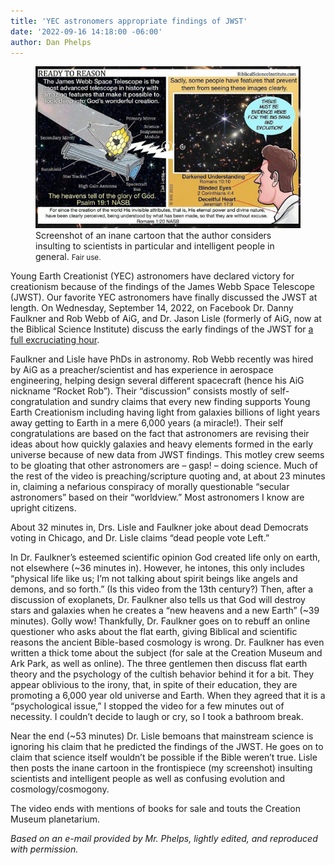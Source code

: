 ```yaml
---
title: 'YEC astronomers appropriate findings of JWST'
date: '2022-09-16 14:18:00 -06:00'
author: Dan Phelps 
---
```


<figure>
<img src="/uploads/2022/Phelps_Yec_Astronomers_JWST_600.jpg" alt="Screenshot"/>
<figcaption>Screenshot of an inane cartoon that the author considers insulting to scientists in particular and intelligent people in general. <small>Fair use.</small>
</figcaption>
</figure>

Young Earth Creationist (YEC) astronomers have declared victory for creationism because of the findings of the James Webb Space Telescope (JWST). Our favorite YEC astronomers have finally discussed the JWST at length. On Wednesday, September 14, 2022, on Facebook Dr. Danny Faulkner and Rob Webb of AiG, and Dr. Jason Lisle (formerly of AiG, now at the Biblical Science Institute) discuss the early findings of the JWST for <a href="https://fb.watch/fymizG2T2H/">a full excruciating hour</a>. 

Faulkner and Lisle have PhDs in astronomy. Rob Webb recently was hired by AiG as a preacher/scientist and has experience in aerospace engineering, helping design several different spacecraft (hence his AiG nickname “Rocket Rob”).  Their “discussion” consists mostly of self-congratulation and sundry claims that every new finding supports Young Earth Creationism including having light from galaxies billions of light years away getting to Earth in a mere 6,000 years (a miracle!). Their self congratulations are based on the fact that astronomers are revising their ideas about how quickly galaxies and heavy elements formed in the early universe because of new data from JWST findings. This motley crew seems to be gloating that other astronomers are – gasp! – doing science. Much of the rest of the video is preaching/scripture quoting and, at about 23 minutes in, claiming a nefarious conspiracy of morally questionable “secular astronomers” based on their “worldview.” Most astronomers I know are upright citizens. 

About 32 minutes in, Drs. Lisle and Faulkner joke about dead Democrats voting in Chicago, and Dr. Lisle claims “dead people vote Left.” 

In Dr. Faulkner’s esteemed scientific opinion God created life only on earth, not elsewhere (~36 minutes in). However, he intones, this only includes “physical life like us; I’m not talking about spirit beings like angels and demons, and so forth.” (Is this video from the 13th century?) Then, after a discussion of exoplanets, Dr. Faulkner also tells us that God will destroy stars and galaxies when he creates a “new heavens and a new Earth” (~39 minutes). Golly wow! Thankfully, Dr. Faulkner goes on to rebuff an online questioner who asks about the flat earth, giving Biblical and scientific reasons the ancient Bible-based cosmology is wrong. Dr. Faulkner has even written a thick tome about the subject (for sale at the Creation Museum and Ark Park, as well as online). The three gentlemen then discuss flat earth theory and the psychology of the cultish behavior behind it for a bit. They appear oblivious to the irony, that, in spite of their education, they are promoting a 6,000 year old universe and Earth. When they agreed that it is a “psychological issue,” I stopped the video for a few minutes out of necessity. I couldn’t decide to laugh or cry, so I took a bathroom break.

Near the end (~53 minutes) Dr. Lisle bemoans that mainstream science is ignoring his claim that he predicted the findings of the JWST. He goes on to claim that science itself wouldn’t be possible if the Bible weren’t true. Lisle then posts the inane cartoon in the frontispiece (my screenshot) insulting scientists and intelligent people as well as confusing evolution and cosmology/cosmogony.

The video ends with mentions of books for sale and touts the Creation Museum planetarium.

<i>Based on an e-mail provided by Mr. Phelps, lightly edited, and reproduced with permission. </i>
